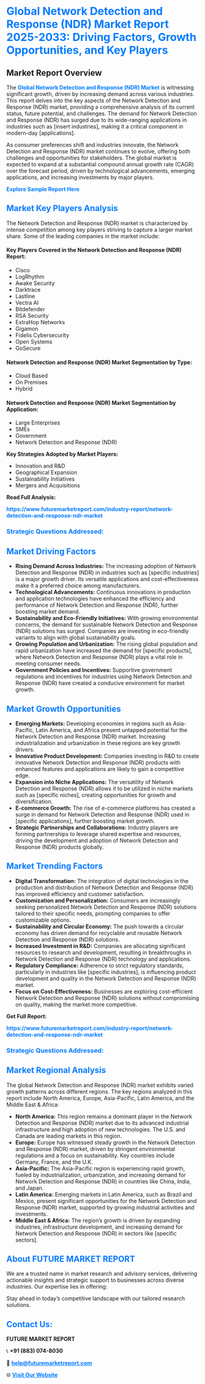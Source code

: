 <h1 style="color: #007BFF;">Global Network Detection and Response (NDR) Market Report 2025-2033: Driving Factors, Growth Opportunities, and Key Players</h1>

<section id="overview">
<h2>Market Report Overview</h2>
<p>The <a href="https://www.futuremarketreport.com/industry-report/network-detection-and-response-ndr-market" style="color: #007BFF; text-decoration: none;"><strong>Global Network Detection and Response (NDR) Market</strong></a> is witnessing significant growth, driven by increasing demand across various industries. This report delves into the key aspects of the Network Detection and Response (NDR) market, providing a comprehensive analysis of its current status, future potential, and challenges. The demand for Network Detection and Response (NDR) has surged due to its wide-ranging applications in industries such as [insert industries], making it a critical component in modern-day [applications].</p>
<p>As consumer preferences shift and industries innovate, the Network Detection and Response (NDR) market continues to evolve, offering both challenges and opportunities for stakeholders. The global market is expected to expand at a substantial compound annual growth rate (CAGR) over the forecast period, driven by technological advancements, emerging applications, and increasing investments by major players.</p>
</section>

<section id="overview">
<p><a href="https://www.futuremarketreport.com/request-sample/reportId=116584" style="color: #007BFF; text-decoration: none;"><strong>Explore Sample Report Here</strong></a></p>
</section>

<section id="key-players">
<h2 style="color: #007BFF;">Market Key Players Analysis</h2>
<p>The Network Detection and Response (NDR) market is characterized by intense competition among key players striving to capture a larger market share. Some of the leading companies in the market include:</p>
<h4>Key Players Covered in the Network Detection and Response (NDR) Report:</h4>
<ul><li>Cisco</li><li>LogRhythm</li><li>Awake Security</li><li>Darktrace</li><li>Lastline</li><li>Vectra AI</li><li>Bitdefender</li><li>RSA Security</li><li>ExtraHop Networks</li><li>Gigamon</li><li>Fidelis Cybersecurity</li><li>Open Systems</li><li>GoSecure</li></ul>
<h4>Network Detection and Response (NDR) Market Segmentation by Type:</h4>
<ul><li>Cloud Based</li><li>On Premises</li><li>Hybrid</li></ul>

<h4>Network Detection and Response (NDR) Market Segmentation by Application:</h4>
<ul><li>Large Enterprises</li><li>SMEs</li><li>Government</li><li>Network Detection and Response (NDR)</li></ul>
<p><strong>Key Strategies Adopted by Market Players:</strong></p>
<ul>
<li>Innovation and R&D</li>
<li>Geographical Expansion</li>
<li>Sustainability Initiatives</li>
<li>Mergers and Acquisitions</li>
</ul>
</section>

<section>
<p><strong>Read Full Analysis: </strong></p><a href="https://www.futuremarketreport.com/industry-report/network-detection-and-response-ndr-market" style="color: #007BFF; text-decoration: none;"><strong>https://www.futuremarketreport.com/industry-report/network-detection-and-response-ndr-market</strong></a>
<h3 style="color: #007BFF;">Strategic Questions Addressed:</h3>
</section>

<section id="driving-factors">
<h2 style="color: #007BFF;">Market Driving Factors</h2>
<ul>
<li><strong>Rising Demand Across Industries:</strong> The increasing adoption of Network Detection and Response (NDR) in industries such as [specific industries] is a major growth driver. Its versatile applications and cost-effectiveness make it a preferred choice among manufacturers.</li>
<li><strong>Technological Advancements:</strong> Continuous innovations in production and application technologies have enhanced the efficiency and performance of Network Detection and Response (NDR), further boosting market demand.</li>
<li><strong>Sustainability and Eco-Friendly Initiatives:</strong> With growing environmental concerns, the demand for sustainable Network Detection and Response (NDR) solutions has surged. Companies are investing in eco-friendly variants to align with global sustainability goals.</li>
<li><strong>Growing Population and Urbanization:</strong> The rising global population and rapid urbanization have increased the demand for [specific products], where Network Detection and Response (NDR) plays a vital role in meeting consumer needs.</li>
<li><strong>Government Policies and Incentives:</strong> Supportive government regulations and incentives for industries using Network Detection and Response (NDR) have created a conducive environment for market growth.</li>
</ul>
</section>

<section id="growth-opportunities">
<h2 style="color: #007BFF;">Market Growth Opportunities</h2>
<ul>
<li><strong>Emerging Markets:</strong> Developing economies in regions such as Asia-Pacific, Latin America, and Africa present untapped potential for the Network Detection and Response (NDR) market. Increasing industrialization and urbanization in these regions are key growth drivers.</li>
<li><strong>Innovative Product Development:</strong> Companies investing in R&D to create innovative Network Detection and Response (NDR) products with enhanced features and applications are likely to gain a competitive edge.</li>
<li><strong>Expansion into Niche Applications:</strong> The versatility of Network Detection and Response (NDR) allows it to be utilized in niche markets such as [specific niches], creating opportunities for growth and diversification.</li>
<li><strong>E-commerce Growth:</strong> The rise of e-commerce platforms has created a surge in demand for Network Detection and Response (NDR) used in [specific applications], further boosting market growth.</li>
<li><strong>Strategic Partnerships and Collaborations:</strong> Industry players are forming partnerships to leverage shared expertise and resources, driving the development and adoption of Network Detection and Response (NDR) products globally.</li>
</ul>
</section>

<section id="trending-factors">
<h2 style="color: #007BFF;">Market Trending Factors</h2>
<ul>
<li><strong>Digital Transformation:</strong> The integration of digital technologies in the production and distribution of Network Detection and Response (NDR) has improved efficiency and customer satisfaction.</li>
<li><strong>Customization and Personalization:</strong> Consumers are increasingly seeking personalized Network Detection and Response (NDR) solutions tailored to their specific needs, prompting companies to offer customizable options.</li>
<li><strong>Sustainability and Circular Economy:</strong> The push towards a circular economy has driven demand for recyclable and reusable Network Detection and Response (NDR) solutions.</li>
<li><strong>Increased Investment in R&D:</strong> Companies are allocating significant resources to research and development, resulting in breakthroughs in Network Detection and Response (NDR) technology and applications.</li>
<li><strong>Regulatory Compliance:</strong> Adherence to strict regulatory standards, particularly in industries like [specific industries], is influencing product development and quality in the Network Detection and Response (NDR) market.</li>
<li><strong>Focus on Cost-Effectiveness:</strong> Businesses are exploring cost-efficient Network Detection and Response (NDR) solutions without compromising on quality, making the market more competitive.</li>
</ul>
</section>

<section>
<p><strong>Get Full Report: </strong></p><a href="https://www.futuremarketreport.com/industry-report/network-detection-and-response-ndr-market" style="color: #007BFF; text-decoration: none;"><strong>https://www.futuremarketreport.com/industry-report/network-detection-and-response-ndr-market</strong></a>
<h3 style="color: #007BFF;">Strategic Questions Addressed:</h3>
</section>


<section id="regional-analysis">
<h2 style="color: #007BFF;">Market Regional Analysis</h2>
<p>The global Network Detection and Response (NDR) market exhibits varied growth patterns across different regions. The key regions analyzed in this report include North America, Europe, Asia-Pacific, Latin America, and the Middle East & Africa:</p>
<ul>
<li><strong>North America:</strong> This region remains a dominant player in the Network Detection and Response (NDR) market due to its advanced industrial infrastructure and high adoption of new technologies. The U.S. and Canada are leading markets in this region.</li>
<li><strong>Europe:</strong> Europe has witnessed steady growth in the Network Detection and Response (NDR) market, driven by stringent environmental regulations and a focus on sustainability. Key countries include Germany, France, and the U.K.</li>
<li><strong>Asia-Pacific:</strong> The Asia-Pacific region is experiencing rapid growth, fueled by industrialization, urbanization, and increasing demand for Network Detection and Response (NDR) in countries like China, India, and Japan.</li>
<li><strong>Latin America:</strong> Emerging markets in Latin America, such as Brazil and Mexico, present significant opportunities for the Network Detection and Response (NDR) market, supported by growing industrial activities and investments.</li>
<li><strong>Middle East & Africa:</strong> The region’s growth is driven by expanding industries, infrastructure development, and increasing demand for Network Detection and Response (NDR) in sectors like [specific sectors].</li>
</ul>
</section>

<footer>
<h2 style="color: #007BFF;">About FUTURE MARKET REPORT</h2>
<p>We are a trusted name in market research and advisory services, delivering actionable insights and strategic support to businesses across diverse industries. Our expertise lies in offering:</p>

<p>Stay ahead in today’s competitive landscape with our tailored research solutions.</p>

<h2 style="color: #007BFF;">Contact Us:</h2>
<p><strong>FUTURE MARKET REPORT</strong></p>
<p>📞 <strong>+91 (883) 074-8030</strong></p>
<p>📧 <strong><a href="mailto:help@futuremarketreport.com" style="color: #007BFF;">help@futuremarketreport.com</a></strong></p>
<p>🌐 <strong><a href="https://www.futuremarketreport.com/" style="color: #007BFF;">Visit Our Website</a></strong></p>
</footer>